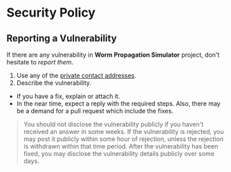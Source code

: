 # Security Policy

## Reporting a Vulnerability

If there are any vulnerability in **Worm Propagation Simulator** project, don't hesitate to _report them_.

1. Use any of the [private contact addresses](https://github.com/vignesh-pagadala/worm-propagation-simulator#support).
2. Describe the vulnerability.

- If you have a fix, explain or attach it.
- In the near time, expect a reply with the required steps. Also, there may be a demand for a pull request which include the fixes.

> You should not disclose the vulnerability publicly if you haven't received an answer in some weeks.
> If the vulnerability is rejected, you may post it publicly within some hour of rejection, unless the rejection is withdrawn within that time period.
> After the vulnerability has been fixed, you may disclose the vulnerability details publicly over some days.
